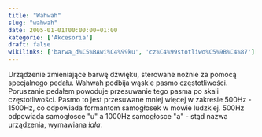 ```yaml
---
title: "Wahwah"
slug: "wahwah"
date: 2005-01-01T00:00:00+01:00
kategorie: ['Akcesoria']
draft: false
wikilinks: ['barwa_d%C5%BAwi%C4%99ku', 'cz%C4%99stotliwo%C5%9B%C4%87']
---
```

Urządzenie zmieniające barwę dźwięku<!-- link nie odnosił się do niczego -->,
sterowane nożnie za pomocą specjalnego pedału. Wahwah podbija wąskie
pasmo częstotliwości. Poruszanie pedałem powoduje przesuwanie tego pasma
po skali częstotliwości<!-- link nie odnosił się do niczego -->. Pasmo to jest
przesuwane mniej więcej w zakresie 500Hz - 1500Hz, co odpowiada
formantom samogłosek w mowie ludzkiej. 500Hz odpowiada samogłosce "u" a
1000Hz samogłosce "a" - stąd nazwa urządzenia, wymawiana *łała*.

